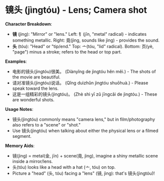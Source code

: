 # **镜头 (jìngtóu) - Lens; Camera shot**

**Character Breakdown**:  
- **镜** (jìng): "Mirror" or "lens." Left: 钅(jīn, "metal" radical) - indicates something metallic. Right: 竟(jìng, sounds like jìng) - provides the sound.  
- **头** (tóu): "Head" or "tip/end." Top: 亠(tóu, "lid" radical). Bottom: 页(yè, "page") minus a stroke; refers to the head or top part.

**Examples**:  
- 电影的镜头(jìngtóu)很美。 (Diànyǐng de jìngtóu hěn měi.) - The shots of the movie are beautiful.  
- 请对准镜头(jìngtóu)说话。 (Qǐng duìzhǔn jìngtóu shuōhuà.) - Please speak toward the lens.  
- 这是一组精彩的镜头(jìngtóu)。 (Zhè shì yī zǔ jīngcǎi de jìngtóu.) - These are wonderful shots.

**Usage Notes**:  
- 镜头(jìngtóu) commonly means "camera lens," but in film/photography also refers to a "scene" or "shot."  
- Use 镜头(jìngtóu) when talking about either the physical lens or a filmed segment.

**Memory Aids**:  
- 镜(jìng) = metal(金, jīn) + scene(竟, jìng), imagine a shiny metallic scene inside a mirror/lens.  
- 头(tóu) looks like a head with a hat (亠, tóu) on top.  
- Picture a "head" (头, tóu) facing a "lens" (镜, jìng): that's 镜头(jìngtóu)!